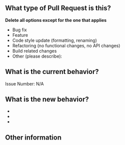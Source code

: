 <!--- Please provide a general summary of your changes in the title above -->

## What type of Pull Request is this?

**Delete all options except for the one that applies**

- Bug fix
- Feature
- Code style update (formatting, renaming)
- Refactoring (no functional changes, no API changes)
- Build related changes
- Other (please describe):

## What is the current behavior?

<!-- Please describe the current behavior that you are modifying, or link to a relevant issue. -->

Issue Number: N/A

## What is the new behavior?

<!-- Please describe the behavior or changes that are being added by this PR. -->

-
-
-

## Other information

<!-- Any other information that is important to this PR such as screenshots of how the component looks before and after the change. -->

